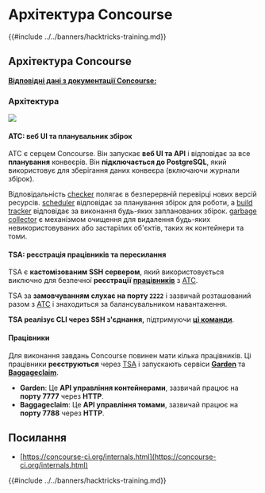 # Архітектура Concourse

{{#include ../../banners/hacktricks-training.md}}

## Архітектура Concourse

[**Відповідні дані з документації Concourse:**](https://concourse-ci.org/internals.html)

### Архітектура

![](<../../images/image (187).png>)

#### ATC: веб UI та планувальник збірок

ATC є серцем Concourse. Він запускає **веб UI та API** і відповідає за все **планування** конвеєрів. Він **підключається до PostgreSQL**, який використовує для зберігання даних конвеєра (включаючи журнали збірок).

Відповідальність [checker](https://concourse-ci.org/checker.html) полягає в безперервній перевірці нових версій ресурсів. [scheduler](https://concourse-ci.org/scheduler.html) відповідає за планування збірок для роботи, а [build tracker](https://concourse-ci.org/build-tracker.html) відповідає за виконання будь-яких запланованих збірок. [garbage collector](https://concourse-ci.org/garbage-collector.html) є механізмом очищення для видалення будь-яких невикористовуваних або застарілих об'єктів, таких як контейнери та томи.

#### TSA: реєстрація працівників та пересилання

TSA є **кастомізованим SSH сервером**, який використовується виключно для безпечної **реєстрації** [**працівників**](https://concourse-ci.org/internals.html#architecture-worker) з [ATC](https://concourse-ci.org/internals.html#component-atc).

TSA за **замовчуванням слухає на порту `2222`** і зазвичай розташований разом з [ATC](https://concourse-ci.org/internals.html#component-atc) і знаходиться за балансувальником навантаження.

**TSA реалізує CLI через SSH з'єднання,** підтримуючи [**ці команди**](https://concourse-ci.org/internals.html#component-tsa).

#### Працівники

Для виконання завдань Concourse повинен мати кілька працівників. Ці працівники **реєструються** через [TSA](https://concourse-ci.org/internals.html#component-tsa) і запускають сервіси [**Garden**](https://github.com/cloudfoundry-incubator/garden) та [**Baggageclaim**](https://github.com/concourse/baggageclaim).

- **Garden**: Це **API управління контейнерами**, зазвичай працює на **порту 7777** через **HTTP**.
- **Baggageclaim**: Це **API управління томами**, зазвичай працює на **порту 7788** через **HTTP**.

## Посилання

- [https://concourse-ci.org/internals.html](https://concourse-ci.org/internals.html)

{{#include ../../banners/hacktricks-training.md}}
